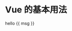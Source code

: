# Vue 的基本用法

<div>hello {{ msg }}</div>

<script>
    new Vue({
        el: '#main',
        data: { msg: 'Vue' }
    })
</script>